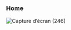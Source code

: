 ### Home 
![Capture d’écran (246)](https://github.com/GadanyHind/portfolio/assets/152644893/fd61723b-22b4-4fa2-91de-b113b423c486)

